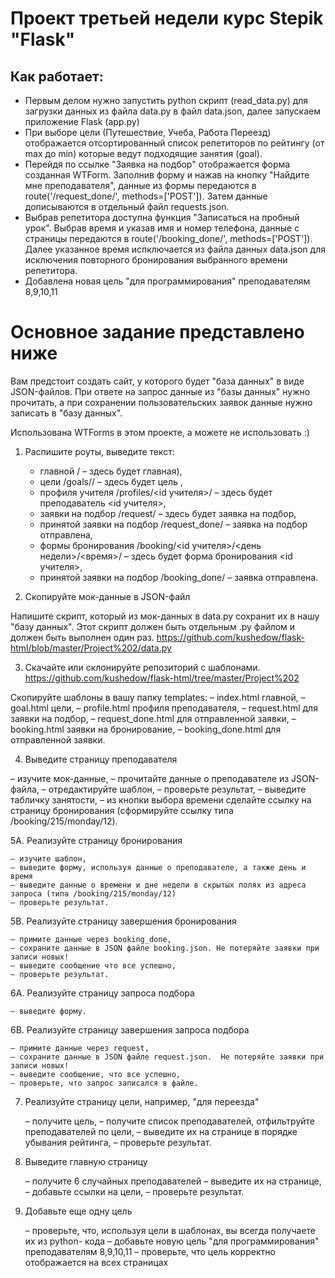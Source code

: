 # Проект третьей недели курс Stepik "Flask"

## Как работает:
- Первым делом нужно запустить python скрипт (read_data.py) для загрузки данных из файла data.py в файл data.json, далее запускаем приложение Flask (app.py)
- При выборе цели (Путешествие, Учеба, Работа Переезд) отображается отсортированный список репетиторов по рейтингу (от max до min) которые ведут подходящие занятия (goal).  
- Перейдя по ссылке "Заявка на подбор" отображается форма созданная WTForm. Заполнив форму и нажав на кнопку "Найдите мне преподавателя", данные из формы передаются в route('/request_done/', methods=['POST']). Затем данные дописываются в отдельный файл requests.json.   
- Выбрав репетитора доступна функция "Записаться на пробный урок". Выбрав время и указав имя и номер телефона, данные с страницы передаются в route('/booking_done/', methods=['POST']). Далее указанное время испключается из файла данных data.json для исключения повторного бронирования выбранного времени репетитора.
- Добавлена новая цель "для программирования" преподавателям 8,9,10,11

# Основное задание представлено ниже
Вам предстоит создать сайт, у которого будет "база данных" в виде JSON-файлов.
При ответе на запрос данные из "базы данных" нужно прочитать, а при сохранении пользовательских заявок данные нужно записать в "базу данных".

Использована WTForms в этом проекте, а можете не использовать :)

1. Распишите роуты, выведите текст:

    - главной / – здесь будет главная),
    - цели /goals/<goal>/  – здесь будет цель <goal>,
    - профиля учителя /profiles/<id учителя>/ – здесь будет преподаватель <id учителя>,
    - заявки на подбор /request/ – здесь будет заявка на подбор,
    - принятой заявки на подбор /request_done/ – заявка на подбор отправлена,
    - формы бронирования /booking/<id учителя>/<день недели>/<время>/ – здесь будет форма бронирования <id учителя>,
    - принятой заявки на подбор /booking_done/   – заявка отправлена.

2. Скопируйте мок-данные в JSON-файл

Напишите скрипт, который из мок-данных в data.py сохранит их в нашу  "базу данных".
Этот скрипт должен быть отдельным .py файлом и должен быть выполнен один раз.
https://github.com/kushedow/flask-html/blob/master/Project%202/data.py

3. Скачайте или склонируйте репозиторий с шаблонами.
https://github.com/kushedow/flask-html/tree/master/Project%202

Скопируйте шаблоны в вашу папку templates:
– index.html главной,
– goal.html цели,
– profile.html профиля преподавателя,
– request.html для заявки на подбор,
– request_done.html для отправленной заявки,
– booking.html заявки на бронирование,
– booking_done.html для отправленной заявки.

4. Выведите страницу преподавателя

– изучите мок-данные,
– прочитайте  данные о преподавателе из JSON-файла,
– отредактируйте шаблон,
– проверьте результат,
– выведите табличку занятости,
– из кнопки выбора времени сделайте ссылку на страницу бронирования
     (cформируйте ссылку типа /booking/215/monday/12).

5А. Реализуйте страницу бронирования 

    – изучите шаблон,
    – выведите форму, используя данные о преподавателе, а также день и время
    – выведите данные о времени и дне недели в скрытых полях из адреса запроса (типа /booking/215/monday/12)
    – проверьте результат.

5B. Реализуйте страницу завершения бронирования

    – примите данные через booking_done,
    – сохраните данные в JSON файле booking.json. Не потеряйте заявки при записи новых!
    – выведите сообщение что все успешно,
    – проверьте результат.

6А. Реализуйте страницу запроса подбора

    – выведите форму.

6B. Реализуйте страницу завершения запроса подбора

    – примите данные через request,
    – сохраните данные в JSON файле request.json.  Не потеряйте заявки при записи новых!
    – выведите сообщение, что все успешно,
    – проверьте, что запрос записался в файле.  
   

7. Реализуйте страницу цели, например, "для переезда"

    – получите цель,
    – получите список преподавателей, отфильтруйте преподавателей по цели,
    – выведите их на странице в порядке убывания рейтинга,
    – проверьте результат.

8. Выведите главную страницу

    – получите 6 случайных преподавателей 
    – выведите их на странице,
    – добавьте ссылки на цели,
    – проверьте результат.

9. Добавьте еще одну цель

   – проверьте, что, используя цели в шаблонах, вы всегда получаете их из python- кода
   – добавьте новую цель "для программирования" преподавателям   8,9,10,11
   – проверьте, что цель корректно отображается на всех страницах
